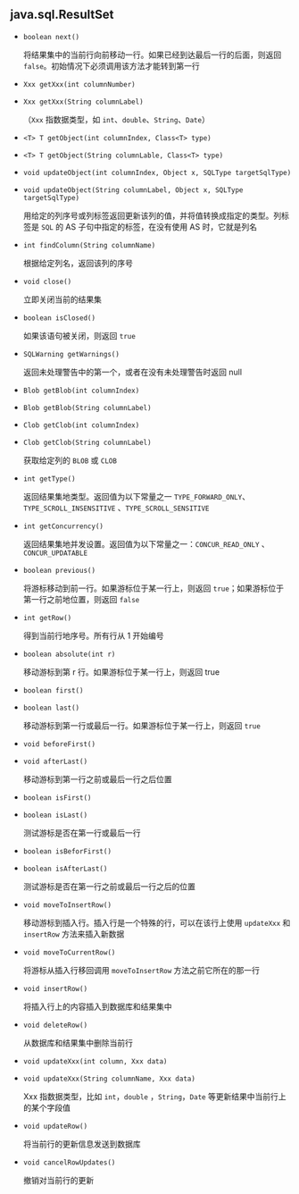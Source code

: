 ## java.sql.ResultSet

* `boolean next()`

  将结果集中的当前行向前移动一行。如果已经到达最后一行的后面，则返回 `false`。初始情况下必须调用该方法才能转到第一行

* `Xxx getXxx(int columnNumber)`

* `Xxx getXxx(String columnLabel)`

  （`Xxx` 指数据类型，如 `int`、`double`、`String`、`Date`）

* `<T> T getObject(int columnIndex, Class<T> type)`

* `<T> T getObject(String columnLable, Class<T> type)`

* `void updateObject(int columnIndex, Object x, SQLType targetSqlType)`

* `void updateObject(String columnLabel, Object x, SQLType targetSqlType)`

  用给定的列序号或列标签返回更新该列的值，并将值转换成指定的类型。列标签是 `SQL` 的 AS 子句中指定的标签，在没有使用 AS 时，它就是列名

* `int findColumn(String columnName)`

  根据给定列名，返回该列的序号

* `void close()`

  立即关闭当前的结果集

* `boolean isClosed()`

  如果该语句被关闭，则返回 `true`

* `SQLWarning getWarnings()`

  返回未处理警告中的第一个，或者在没有未处理警告时返回 null

* `Blob getBlob(int columnIndex)`

* `Blob getBlob(String columnLabel)`

* `Clob getClob(int columnIndex)`

* `Clob getClob(String columnLabel)`

  获取给定列的 `BLOB` 或 `CLOB`

* `int getType()`

  返回结果集地类型。返回值为以下常量之一 `TYPE_FORWARD_ONLY`、`TYPE_SCROLL_INSENSITIVE` 、`TYPE_SCROLL_SENSITIVE`

* `int getConcurrency()`

  返回结果集地并发设置。返回值为以下常量之一：`CONCUR_READ_ONLY` 、`CONCUR_UPDATABLE`

* `boolean previous()`

  将游标移动到前一行。如果游标位于某一行上，则返回 `true`；如果游标位于第一行之前地位置，则返回 `false`

* `int getRow()`

  得到当前行地序号。所有行从 1 开始编号

* `boolean absolute(int r)`

  移动游标到第 r 行。如果游标位于某一行上，则返回 true

* `boolean first()`

* `boolean last()`

  移动游标到第一行或最后一行。如果游标位于某一行上，则返回 `true`

* `void beforeFirst()`

* `void afterLast()`

  移动游标到第一行之前或最后一行之后位置

* `boolean isFirst()`

* `boolean isLast()`

  测试游标是否在第一行或最后一行

* `boolean isBeforFirst()`

* `boolean isAfterLast()`

  测试游标是否在第一行之前或最后一行之后的位置

* `void moveToInsertRow()`

  移动游标到插入行。插入行是一个特殊的行，可以在该行上使用 `updateXxx` 和 `insertRow` 方法来插入新数据

* `void moveToCurrentRow()`

  将游标从插入行移回调用 `moveToInsertRow` 方法之前它所在的那一行

* `void insertRow()`

  将插入行上的内容插入到数据库和结果集中

* `void deleteRow()`

  从数据库和结果集中删除当前行

* `void updateXxx(int column, Xxx data)`

* `void updateXxx(String columnName, Xxx data)`

  Xxx 指数据类型，比如 `int`，`double` ，`String`，`Date` 等更新结果中当前行上的某个字段值

* `void updateRow()`

  将当前行的更新信息发送到数据库

* `void cancelRowUpdates()`

  撤销对当前行的更新



